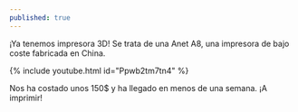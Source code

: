 ```yaml
---
published: true
---
```


¡Ya tenemos impresora 3D! Se trata de una Anet A8, una impresora de bajo coste fabricada en China.


{% include youtube.html id="Ppwb2tm7tn4" %}

Nos ha costado unos 150$ y ha llegado en menos de una semana. ¡A imprimir!
